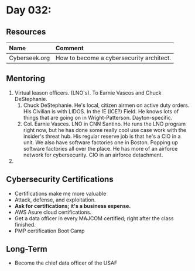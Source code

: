 # Day 032:

## Resources

| Name | Comment |
| :--- | :--- |
| Cyberseek.org | How to become a cybersecurity architect. |

## Mentoring

1. Virtual leason officers. \(LNO's\). To Earnie Vascos and Chuck DeStephanie.
   1. Chuck DeStephanie. He's local, citizen airmen on active duty orders. His Civilian is with LIDOS. In the IE \(ICE?\) Field. He knows lots of things that are going on in Wright-Patterson. Dayton-specific.
   2. Col. Earnie Vasces. LNO in CNN Santino. He runs the LNO program right now, but he has done some really cool use case work with the insider's threat hub. His regular reserve job is that he's a CIO in a unit. We also have software factories one in Boston. Popping up software factories all over the place. He has more of an airforce network for cybersecurity. CIO in an airforce detachment.
2. 
## Cybersecurity Certifications

* Certifications make me more valuable
* Attack, defense, and exploitation.
* **Ask for certifications; it's a business expense.**
* AWS Asure cloud certifications.
* Get a data officer in every MAJCOM certified; right after the class finished.
* PMP certification Boot Camp



## Long-Term

* Become the chief data officer of the USAF






